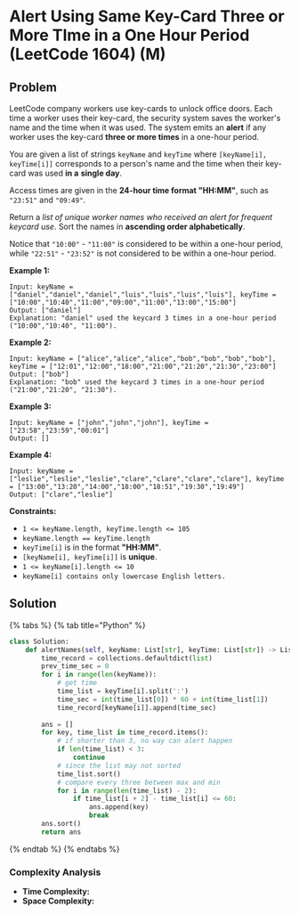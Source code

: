 # Alert Using Same Key-Card Three or More TIme in a One Hour Period \(LeetCode 1604\) \(M\)

## Problem

LeetCode company workers use key-cards to unlock office doors. Each time a worker uses their key-card, the security system saves the worker's name and the time when it was used. The system emits an **alert** if any worker uses the key-card **three or more times** in a one-hour period.

You are given a list of strings `keyName` and `keyTime` where `[keyName[i], keyTime[i]]` corresponds to a person's name and the time when their key-card was used **in a** **single day**.

Access times are given in the **24-hour time format "HH:MM"**, such as `"23:51"` and `"09:49"`.

Return a _list of unique worker names who received an alert for frequent keycard use_. Sort the names in **ascending order alphabetically**.

Notice that `"10:00"` - `"11:00"` is considered to be within a one-hour period, while `"22:51"` - `"23:52"` is not considered to be within a one-hour period.

**Example 1:**

```text
Input: keyName = ["daniel","daniel","daniel","luis","luis","luis","luis"], keyTime = ["10:00","10:40","11:00","09:00","11:00","13:00","15:00"]
Output: ["daniel"]
Explanation: "daniel" used the keycard 3 times in a one-hour period ("10:00","10:40", "11:00").
```

**Example 2:**

```text
Input: keyName = ["alice","alice","alice","bob","bob","bob","bob"], keyTime = ["12:01","12:00","18:00","21:00","21:20","21:30","23:00"]
Output: ["bob"]
Explanation: "bob" used the keycard 3 times in a one-hour period ("21:00","21:20", "21:30").
```

**Example 3:**

```text
Input: keyName = ["john","john","john"], keyTime = ["23:58","23:59","00:01"]
Output: []
```

**Example 4:**

```text
Input: keyName = ["leslie","leslie","leslie","clare","clare","clare","clare"], keyTime = ["13:00","13:20","14:00","18:00","18:51","19:30","19:49"]
Output: ["clare","leslie"]
```

**Constraints:**

* `1 <= keyName.length, keyTime.length <= 105`
* `keyName.length == keyTime.length`
* `keyTime[i]` is in the format **"HH:MM"**.
* `[keyName[i], keyTime[i]]` is **unique**.
* `1 <= keyName[i].length <= 10`
* `keyName[i] contains only lowercase English letters.`

## Solution 

{% tabs %}
{% tab title="Python" %}
```python
class Solution:
    def alertNames(self, keyName: List[str], keyTime: List[str]) -> List[str]:
        time_record = collections.defaultdict(list)
        prev_time_sec = 0
        for i in range(len(keyName)):
            # get time
            time_list = keyTime[i].split(':')
            time_sec = int(time_list[0]) * 60 + int(time_list[1])
            time_record[keyName[i]].append(time_sec)
            
        ans = []
        for key, time_list in time_record.items():
            # if shorter than 3, no way can alert happen
            if len(time_list) < 3:
                continue
            # since the list may not sorted
            time_list.sort()
            # compare every three between max and min
            for i in range(len(time_list) - 2):
                if time_list[i + 2] - time_list[i] <= 60:
                    ans.append(key)
                    break
        ans.sort()
        return ans
```
{% endtab %}
{% endtabs %}

### Complexity Analysis

* **Time Complexity:** 
* **Space Complexity:** 

